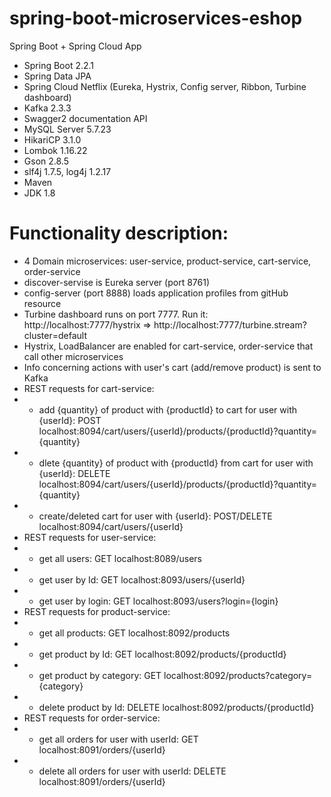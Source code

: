 # spring-boot-microservices-eshop
Spring Boot + Spring Cloud App
- Spring Boot 2.2.1
- Spring Data JPA
- Spring Cloud Netflix (Eureka, Hystrix, Config server, Ribbon, Turbine dashboard)
- Kafka 2.3.3
- Swagger2 documentation API
- MySQL Server 5.7.23 
- HikariCP 3.1.0
- Lombok 1.16.22
- Gson 2.8.5
- slf4j 1.7.5, log4j 1.2.17
- Maven
- JDK 1.8

# Functionality description:
- 4 Domain microservices: user-service, product-service, cart-service, order-service
- discover-servise is Eureka server (port 8761)
- config-server (port 8888) loads application profiles from gitHub resource
- Turbine dashboard runs on port 7777. Run it: http://localhost:7777/hystrix => http://localhost:7777/turbine.stream?cluster=default
- Hystrix, LoadBalancer are enabled for cart-service, order-service that call other microservices
- Info concerning actions with user's cart (add/remove product) is sent to Kafka
- REST requests for cart-service:
- - add {quantity} of product with {productId} to cart for user with {userId}:
POST localhost:8094/cart/users/{userId}/products/{productId}?quantity={quantity}
- - dlete {quantity} of product with {productId} from cart for user with {userId}:
DELETE localhost:8094/cart/users/{userId}/products/{productId}?quantity={quantity}
- - create/deleted cart for user with {userId}:
POST/DELETE localhost:8094/cart/users/{userId}
- REST requests for user-service:
- - get all users: GET localhost:8089/users
- - get user by Id: GET localhost:8093/users/{userId}
- - get user by login: GET localhost:8093/users?login={login}
- REST requests for product-service:
- - get all products: GET localhost:8092/products
- - get product by Id: GET localhost:8092/products/{productId}
- - get product by category: GET localhost:8092/products?category={category}
- - delete product by Id: DELETE localhost:8092/products/{productId}
- REST requests for order-service:
- - get all orders for user with userId: GET localhost:8091/orders/{userId}
- - delete all orders for user with userId: DELETE localhost:8091/orders/{userId}
